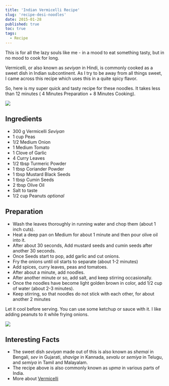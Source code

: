```yaml
---
title: 'Indian Vermicelli Recipe'
slug: 'recipe-desi-noodles'
date: 2015-01-28
published: true
toc: true
tags:
  - Recipe
---
```


This is for all the lazy souls like me - in a mood to eat something tasty, but in no mood to cook
for long.

Vermicelli, or also known as _seviyan_ in Hindi, is commonly cooked as a sweet dish in Indian
subcontinent. As I try to be away from all things sweet, I came across this recipe which uses this
in a quite spicy flavor.

So, here is my super quick and tasty recipe for these noodles. It takes less than 12 minutes ( 4
Minutes Preparation + 8 Minutes Cooking).

<img class="w-full max-w-2xl mx-auto" src="https://res.cloudinary.com/sadanandsingh/image/upload/v1496963332/desiNoodles_s0ez5g.jpg"/>

## Ingredients

- 300 g Vermicelli _Seviyan_
- 1 cup Peas
- 1/2 Medium Onion
- 1 Medium Tomato
- 1 Clove of Garlic
- 4 Curry Leaves
- 1/2 tbsp Turmeric Powder
- 1 tbsp Coriander Powder
- 1 tbsp Mustard Black Seeds
- 1 tbsp Cumin Seeds
- 2 tbsp Olive Oil
- Salt to taste
- 1/2 cup Peanuts _optional_

## Preparation

- Wash the leaves thoroughly in running water and chop them (about 1 inch cuts).
- Heat a deep pan on Medium for about 1 minute and then pour olive oil into it.
- After about 30 seconds, Add mustard seeds and cumin seeds after another 30 seconds.
- Once Seeds start to pop, add garlic and cut onions.
- Fry the onions until oil starts to separate (about 1-2 minutes)
- Add spices, curry leaves, peas and tomatoes.
- After about a minute, add noodles.
- After another minute or so, add salt, and keep stirring occasionally.
- Once the noodles have become light golden brown in color, add 1/2 cup of water (about 2-3
  minutes).
- Keep stirring, so that noodles do not stick with each other, for about another 2 minutes

Let it cool before serving. You can use some ketchup or sauce with it. I like adding peanuts to it
while frying onions.

<img class="w-full max-w-2xl mx-auto" src="https://res.cloudinary.com/sadanandsingh/image/upload/v1496963332/desiNoodles_final_tqeyey.jpg"/>

## Interesting Facts

- The sweet dish _seviyan_ made out of this is also known as _shemai_ in Bengali, _sev_ in
  Gujarati, _shavige_ in Kannada, _sevalu_ or _semiya_ in Telugu, and _semiya_ in Tamil and
  Malayalam.
- The recipe above is also commonly known as _upma_ in various parts of India.
- More about [Vermicelli](https://en.wikipedia.org/wiki/Vermicelli)
